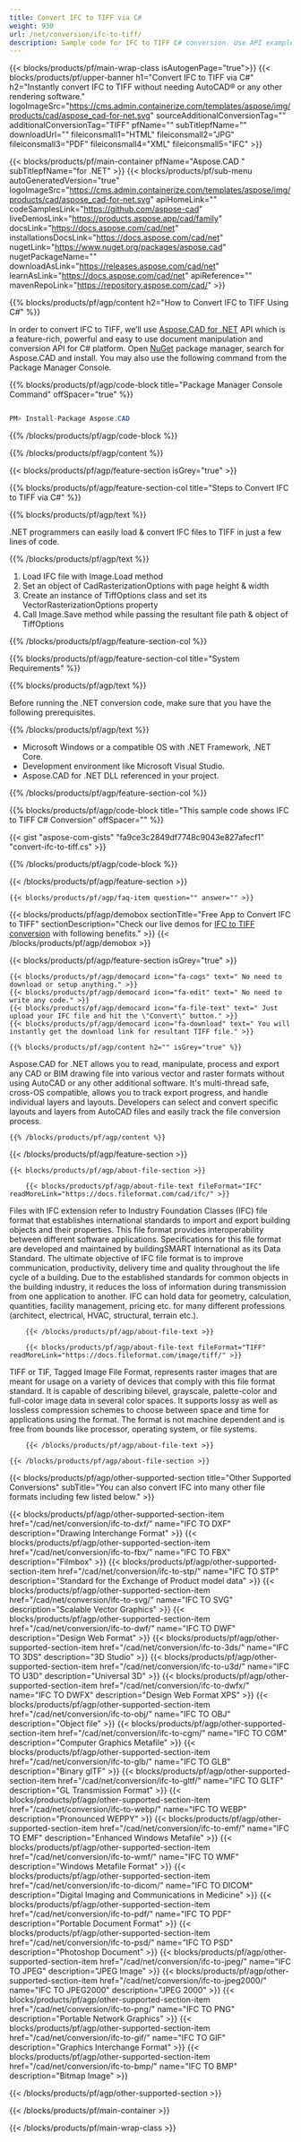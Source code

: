 ```yaml
---
title: Convert IFC to TIFF via C#
weight: 930
url: /net/conversion/ifc-to-tiff/
description: Sample code for IFC to TIFF C# conversion. Use API example code for batch IFC files to TIFF conversion within VB.NET, Asp.NET or any .NET based application.
---
```


{{< blocks/products/pf/main-wrap-class isAutogenPage="true">}}
{{< blocks/products/pf/upper-banner h1="Convert IFC to TIFF via C#" h2="Instantly convert IFC to TIFF without needing AutoCAD® or any other rendering software." logoImageSrc="https://cms.admin.containerize.com/templates/aspose/img/products/cad/aspose_cad-for-net.svg" sourceAdditionalConversionTag="" additionalConversionTag="TIFF" pfName="" subTitlepfName="" downloadUrl="" fileiconsmall1="HTML" fileiconsmall2="JPG" fileiconsmall3="PDF" fileiconsmall4="XML" fileiconsmall5="IFC" >}}

{{< blocks/products/pf/main-container pfName="Aspose.CAD " subTitlepfName="for .NET" >}}
{{< blocks/products/pf/sub-menu autoGeneratedVersion="true" logoImageSrc="https://cms.admin.containerize.com/templates/aspose/img/products/cad/aspose_cad-for-net.svg" apiHomeLink="" codeSamplesLink="https://github.com/aspose-cad" liveDemosLink="https://products.aspose.app/cad/family" docsLink="https://docs.aspose.com/cad/net" installationsDocsLink="https://docs.aspose.com/cad/net" nugetLink="https://www.nuget.org/packages/aspose.cad" nugetPackageName="" downloadAsLink="https://releases.aspose.com/cad/net" learnAsLink="https://docs.aspose.com/cad/net" apiReference="" mavenRepoLink="https://repository.aspose.com/cad/" >}}

{{% blocks/products/pf/agp/content h2="How to Convert IFC to TIFF Using C#" %}}

In order to convert IFC to TIFF, we’ll use [Aspose.CAD for .NET](https://products.aspose.com/cad/net) API which is a feature-rich, powerful and easy to use document manipulation and conversion API for C# platform. Open [NuGet](https://www.nuget.org/packages/aspose.cad) package manager, search for Aspose.CAD and install. You may also use the following command from the Package Manager Console.

{{% blocks/products/pf/agp/code-block title="Package Manager Console Command" offSpacer="true" %}}

```cs

PM> Install-Package Aspose.CAD

```

{{% /blocks/products/pf/agp/code-block %}}

{{% /blocks/products/pf/agp/content %}}

{{< blocks/products/pf/agp/feature-section isGrey="true" >}}

{{% blocks/products/pf/agp/feature-section-col title="Steps to Convert IFC to TIFF via C#" %}}

{{% blocks/products/pf/agp/text %}}

.NET programmers can easily load & convert IFC files to TIFF in just a few lines of code.

{{% /blocks/products/pf/agp/text %}}

1. Load IFC file with Image.Load method
1. Set an object of CadRasterizationOptions with page height & width
1. Create an instance of TiffOptions class and set its VectorRasterizationOptions property
1. Call Image.Save method while passing the resultant file path & object of TiffOptions

{{% /blocks/products/pf/agp/feature-section-col %}}

{{% blocks/products/pf/agp/feature-section-col title="System Requirements" %}}

{{% blocks/products/pf/agp/text %}}

Before running the .NET conversion code, make sure that you have the following prerequisites.

{{% /blocks/products/pf/agp/text %}}

-  Microsoft Windows or a compatible OS with .NET Framework, .NET Core.
-  Development environment like Microsoft Visual Studio.
-  Aspose.CAD for .NET DLL referenced in your project.

{{% /blocks/products/pf/agp/feature-section-col %}}

{{% blocks/products/pf/agp/code-block title="This sample code shows IFC to TIFF C# Conversion" offSpacer="" %}}

{{< gist "aspose-com-gists" "fa9ce3c2849df7748c9043e827afecf1" "convert-ifc-to-tiff.cs" >}}

{{% /blocks/products/pf/agp/code-block %}}

{{< /blocks/products/pf/agp/feature-section >}}

    {{< blocks/products/pf/agp/faq-item question="" answer="" >}}

<!-- aboutfile Starts -->

{{< blocks/products/pf/agp/demobox sectionTitle="Free App to Convert IFC to TIFF" sectionDescription="Check our live demos for [IFC to TIFF conversion](https://products.aspose.app/cad/conversion/ifc-to-tiff) with following benefits." >}}
{{< /blocks/products/pf/agp/demobox >}}

{{< blocks/products/pf/agp/feature-section isGrey="true" >}}

    {{< blocks/products/pf/agp/democard icon="fa-cogs" text=" No need to download or setup anything." >}}
    {{< blocks/products/pf/agp/democard icon="fa-edit" text=" No need to write any code." >}}
    {{< blocks/products/pf/agp/democard icon="fa-file-text" text=" Just upload your IFC file and hit the \"Convert\" button." >}}
    {{< blocks/products/pf/agp/democard icon="fa-download" text=" You will instantly get the download link for resultant TIFF file." >}}

    {{% blocks/products/pf/agp/content h2="" isGrey="true" %}}

Aspose.CAD for .NET allows you to read, manipulate, process and export any CAD or BIM drawing file into various vector and raster formats without using AutoCAD or any other additional software. It's multi-thread safe, cross-OS compatible, allows you to track export progress, and handle individual layers and layouts. Developers can select and convert specific layouts and layers from AutoCAD files and easily track the file conversion process.

    {{% /blocks/products/pf/agp/content %}}

{{< /blocks/products/pf/agp/feature-section >}}

    {{< blocks/products/pf/agp/about-file-section >}}

        {{< blocks/products/pf/agp/about-file-text fileFormat="IFC" readMoreLink="https://docs.fileformat.com/cad/ifc/" >}}
Files with IFC extension refer to Industry Foundation Classes (IFC) file format that establishes international standards to import and export building objects and their properties. This file format provides interoperability between different software applications. Specifications for this file format are developed and maintained by buildingSMART International as its Data Standard. The ultimate objective of IFC file format is to improve communication, productivity, delivery time and quality throughout the life cycle of a building. Due to the established standards for common objects in the building industry, it reduces the loss of information during transmission from one application to another. IFC can hold data for geometry, calculation, quantities, facility management, pricing etc. for many different professions (architect, electrical, HVAC, structural, terrain etc.).

        {{< /blocks/products/pf/agp/about-file-text >}}

        {{< blocks/products/pf/agp/about-file-text fileFormat="TIFF" readMoreLink="https://docs.fileformat.com/image/tiff/" >}}
TIFF or TIF, Tagged Image File Format, represents raster images that are meant for usage on a variety of devices that comply with this file format standard. It is capable of describing bilevel, grayscale, palette-color and full-color image data in several color spaces. It supports lossy as well as lossless compression schemes to choose between space and time for applications using the format. The format is not machine dependent and is free from bounds like processor, operating system, or file systems.

        {{< /blocks/products/pf/agp/about-file-text >}}

    {{< /blocks/products/pf/agp/about-file-section >}}

<!-- aboutfile Ends -->

{{< blocks/products/pf/agp/other-supported-section title="Other Supported Conversions" subTitle="You can also convert IFC into many other file formats including few listed below." >}}

{{< blocks/products/pf/agp/other-supported-section-item href="/cad/net/conversion/ifc-to-dxf/" name="IFC TO DXF" description="Drawing Interchange Format" >}}
{{< blocks/products/pf/agp/other-supported-section-item href="/cad/net/conversion/ifc-to-fbx/" name="IFC TO FBX" description="Filmbox" >}}
{{< blocks/products/pf/agp/other-supported-section-item href="/cad/net/conversion/ifc-to-stp/" name="IFC TO STP" description="Standard for the Exchange of Product model data" >}}
{{< blocks/products/pf/agp/other-supported-section-item href="/cad/net/conversion/ifc-to-svg/" name="IFC TO SVG" description="Scalable Vector Graphics" >}}
{{< blocks/products/pf/agp/other-supported-section-item href="/cad/net/conversion/ifc-to-dwf/" name="IFC TO DWF" description="Design Web Format" >}}
{{< blocks/products/pf/agp/other-supported-section-item href="/cad/net/conversion/ifc-to-3ds/" name="IFC TO 3DS" description="3D Studio" >}}
{{< blocks/products/pf/agp/other-supported-section-item href="/cad/net/conversion/ifc-to-u3d/" name="IFC TO U3D" description="Universal 3D" >}}
{{< blocks/products/pf/agp/other-supported-section-item href="/cad/net/conversion/ifc-to-dwfx/" name="IFC TO DWFX" description="Design Web Format XPS" >}}
{{< blocks/products/pf/agp/other-supported-section-item href="/cad/net/conversion/ifc-to-obj/" name="IFC TO OBJ" description="Object file" >}}
{{< blocks/products/pf/agp/other-supported-section-item href="/cad/net/conversion/ifc-to-cgm/" name="IFC TO CGM" description="Computer Graphics Metafile" >}}
{{< blocks/products/pf/agp/other-supported-section-item href="/cad/net/conversion/ifc-to-glb/" name="IFC TO GLB" description="Binary glTF" >}}
{{< blocks/products/pf/agp/other-supported-section-item href="/cad/net/conversion/ifc-to-gltf/" name="IFC TO GLTF" description="GL Transmission Format" >}}
{{< blocks/products/pf/agp/other-supported-section-item href="/cad/net/conversion/ifc-to-webp/" name="IFC TO WEBP" description="Pronounced WEPPY" >}}
{{< blocks/products/pf/agp/other-supported-section-item href="/cad/net/conversion/ifc-to-emf/" name="IFC TO EMF" description="Enhanced Windows Metafile" >}}
{{< blocks/products/pf/agp/other-supported-section-item href="/cad/net/conversion/ifc-to-wmf/" name="IFC TO WMF" description="Windows Metafile Format" >}}
{{< blocks/products/pf/agp/other-supported-section-item href="/cad/net/conversion/ifc-to-dicom/" name="IFC TO DICOM" description="Digital Imaging and Communications in Medicine" >}}
{{< blocks/products/pf/agp/other-supported-section-item href="/cad/net/conversion/ifc-to-pdf/" name="IFC TO PDF" description="Portable Document Format" >}}
{{< blocks/products/pf/agp/other-supported-section-item href="/cad/net/conversion/ifc-to-psd/" name="IFC TO PSD" description="Photoshop Document" >}}
{{< blocks/products/pf/agp/other-supported-section-item href="/cad/net/conversion/ifc-to-jpeg/" name="IFC TO JPEG" description="JPEG Image" >}}
{{< blocks/products/pf/agp/other-supported-section-item href="/cad/net/conversion/ifc-to-jpeg2000/" name="IFC TO JPEG2000" description="JPEG 2000" >}}
{{< blocks/products/pf/agp/other-supported-section-item href="/cad/net/conversion/ifc-to-png/" name="IFC TO PNG" description="Portable Network Graphics" >}}
{{< blocks/products/pf/agp/other-supported-section-item href="/cad/net/conversion/ifc-to-gif/" name="IFC TO GIF" description="Graphics Interchange Format" >}}
{{< blocks/products/pf/agp/other-supported-section-item href="/cad/net/conversion/ifc-to-bmp/" name="IFC TO BMP" description="Bitmap Image" >}}


{{< /blocks/products/pf/agp/other-supported-section >}}

{{< /blocks/products/pf/main-container >}}

{{< /blocks/products/pf/main-wrap-class >}}
